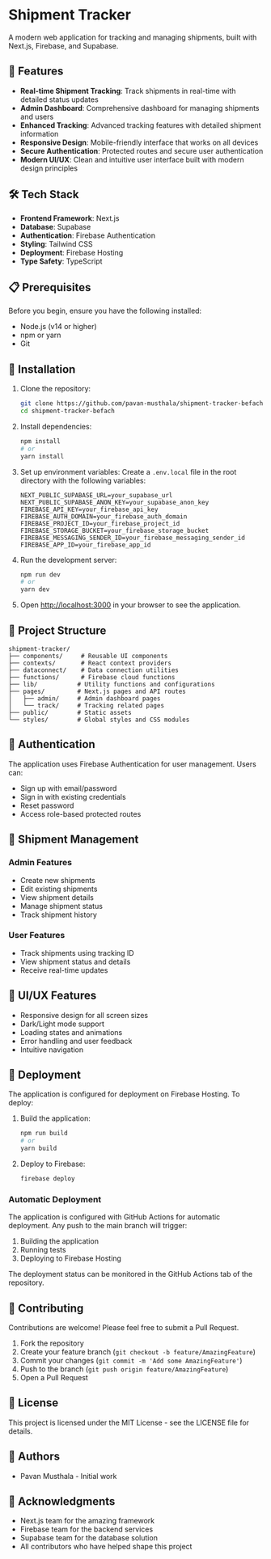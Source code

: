 # Shipment Tracker

A modern web application for tracking and managing shipments, built with Next.js, Firebase, and Supabase.

## 🚀 Features

- **Real-time Shipment Tracking**: Track shipments in real-time with detailed status updates
- **Admin Dashboard**: Comprehensive dashboard for managing shipments and users
- **Enhanced Tracking**: Advanced tracking features with detailed shipment information
- **Responsive Design**: Mobile-friendly interface that works on all devices
- **Secure Authentication**: Protected routes and secure user authentication
- **Modern UI/UX**: Clean and intuitive user interface built with modern design principles

## 🛠️ Tech Stack

- **Frontend Framework**: Next.js
- **Database**: Supabase
- **Authentication**: Firebase Authentication
- **Styling**: Tailwind CSS
- **Deployment**: Firebase Hosting
- **Type Safety**: TypeScript

## 📋 Prerequisites

Before you begin, ensure you have the following installed:
- Node.js (v14 or higher)
- npm or yarn
- Git

## 🔧 Installation

1. Clone the repository:
   ```bash
   git clone https://github.com/pavan-musthala/shipment-tracker-befach.git
   cd shipment-tracker-befach
   ```

2. Install dependencies:
   ```bash
   npm install
   # or
   yarn install
   ```

3. Set up environment variables:
   Create a `.env.local` file in the root directory with the following variables:
   ```
   NEXT_PUBLIC_SUPABASE_URL=your_supabase_url
   NEXT_PUBLIC_SUPABASE_ANON_KEY=your_supabase_anon_key
   FIREBASE_API_KEY=your_firebase_api_key
   FIREBASE_AUTH_DOMAIN=your_firebase_auth_domain
   FIREBASE_PROJECT_ID=your_firebase_project_id
   FIREBASE_STORAGE_BUCKET=your_firebase_storage_bucket
   FIREBASE_MESSAGING_SENDER_ID=your_firebase_messaging_sender_id
   FIREBASE_APP_ID=your_firebase_app_id
   ```

4. Run the development server:
   ```bash
   npm run dev
   # or
   yarn dev
   ```

5. Open [http://localhost:3000](http://localhost:3000) in your browser to see the application.

## 📁 Project Structure

```
shipment-tracker/
├── components/     # Reusable UI components
├── contexts/       # React context providers
├── dataconnect/    # Data connection utilities
├── functions/      # Firebase cloud functions
├── lib/           # Utility functions and configurations
├── pages/         # Next.js pages and API routes
│   ├── admin/     # Admin dashboard pages
│   └── track/     # Tracking related pages
├── public/        # Static assets
└── styles/        # Global styles and CSS modules
```

## 🔐 Authentication

The application uses Firebase Authentication for user management. Users can:
- Sign up with email/password
- Sign in with existing credentials
- Reset password
- Access role-based protected routes

## 🚢 Shipment Management

### Admin Features
- Create new shipments
- Edit existing shipments
- View shipment details
- Manage shipment status
- Track shipment history

### User Features
- Track shipments using tracking ID
- View shipment status and details
- Receive real-time updates

## 🎨 UI/UX Features

- Responsive design for all screen sizes
- Dark/Light mode support
- Loading states and animations
- Error handling and user feedback
- Intuitive navigation

## 🚀 Deployment

The application is configured for deployment on Firebase Hosting. To deploy:

1. Build the application:
   ```bash
   npm run build
   # or
   yarn build
   ```

2. Deploy to Firebase:
   ```bash
   firebase deploy
   ```

### Automatic Deployment
The application is configured with GitHub Actions for automatic deployment. Any push to the main branch will trigger:
1. Building the application
2. Running tests
3. Deploying to Firebase Hosting

The deployment status can be monitored in the GitHub Actions tab of the repository.

## 🤝 Contributing

Contributions are welcome! Please feel free to submit a Pull Request.

1. Fork the repository
2. Create your feature branch (`git checkout -b feature/AmazingFeature`)
3. Commit your changes (`git commit -m 'Add some AmazingFeature'`)
4. Push to the branch (`git push origin feature/AmazingFeature`)
5. Open a Pull Request

## 📝 License

This project is licensed under the MIT License - see the LICENSE file for details.

## 👥 Authors

- Pavan Musthala - Initial work

## 🙏 Acknowledgments

- Next.js team for the amazing framework
- Firebase team for the backend services
- Supabase team for the database solution
- All contributors who have helped shape this project